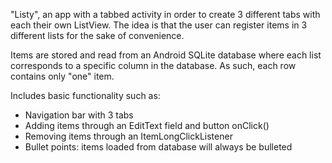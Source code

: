"Listy", an app with a tabbed activity in order to create 3 different tabs with each their own ListView. The idea is that the user can register items in 3 different lists for the sake of convenience.

Items are stored and read from an Android SQLite database where each list corresponds to a specific column in the database. As such, each row contains only "one" item.

Includes basic functionality such as:
- Navigation bar with 3 tabs
- Adding items through an EditText field and button onClick()
- Removing items through an ItemLongClickListener
- Bullet points: items loaded from database will always be bulleted
